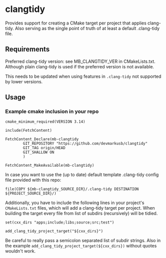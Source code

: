 # clangtidy
Provides support for creating a CMake target per project that applies clang-tidy. Also serving as the single point of truth of at least a default .clang-tidy file.

## Requirements

Preferred clang-tidy version: see MB_CLANGTIDY_VER in CMakeLists.txt.
Although plain clang-tidy is used if the preferred version is not
available.

This needs to be updated when using features in `.clang-tidy`
not supported by lower versions.

## Usage

### Example cmake inclusion in your repo

```
cmake_minimum_required(VERSION 3.14)

include(FetchContent)

FetchContent_Declare(mb-clangtidy
        GIT_REPOSITORY "https://github.com/devmarkusb/clangtidy"
        GIT_TAG origin/HEAD
        GIT_SHALLOW ON
        )

FetchContent_MakeAvailable(mb-clangtidy)
```

In case you want to use the (up to date) default template .clang-tidy config file provided with this repo:
```
file(COPY ${mb-clangtidy_SOURCE_DIR}/.clang-tidy DESTINATION ${PROJECT_SOURCE_DIR}/)
```

Additionally, you have to include the following lines in your project's
`CMakeLists.txt` files, which will add a clang-tidy target per project.
When building the target every file from list of subdirs (recursively) will
be tidied.
```
set(cxx_dirs "apps;include;libs;source;src;test")

add_clang_tidy_project_target("${cxx_dirs}")
```
Be careful to really pass a semicolon separated list of subdir strings.
Also in the example `add_clang_tidy_project_target(${cxx_dirs})` without
quotes wouldn't work.

